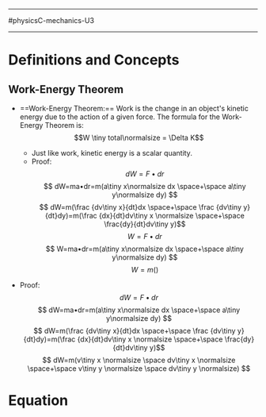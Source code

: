 ____________________________
#physicsC-mechanics-U3
____________________________
# Definitions and Concepts
## Work-Energy Theorem
* ==Work-Energy Theorem:== Work is the change in an object's kinetic energy due to the action of a given force. The formula for the Work-Energy Theorem is:$$W \tiny total\normalsize = \Delta K$$
	* Just like work, kinetic energy is a scalar quantity.
	* Proof: $$ dW=F • dr $$ $$ dW=ma•dr=m(a\tiny x\normalsize dx \space+\space a\tiny y\normalsize dy) $$$$ dW=m(\frac {dv\tiny x}{dt}dx \space+\space \frac {dv\tiny y}{dt}dy)=m(\frac {dx}{dt}dv\tiny x \normalsize \space+\space \frac{dy}{dt}dv\tiny y)$$
$$ W=F • dr $$ $$ W=ma•dr=m(a\tiny x\normalsize dx \space+\space a\tiny y\normalsize dy) $$$$ W=m()$$

* Proof: $$ dW=F • dr $$ $$ dW=ma•dr=m(a\tiny x\normalsize dx \space+\space a\tiny y\normalsize dy) $$$$ dW=m(\frac {dv\tiny x}{dt}dx \space+\space \frac {dv\tiny y}{dt}dy)=m(\frac {dx}{dt}dv\tiny x \normalsize \space+\space \frac{dy}{dt}dv\tiny y)$$ $$ dW=m(v\tiny x \normalsize \space dv\tiny x \normalsize \space+\space v\tiny y \normalsize \space dv\tiny y \normalsize) $$

# Equation

